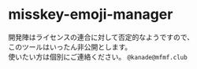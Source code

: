 # misskey-emoji-manager

開発陣はライセンスの連合に対して否定的なようですので、  
このツールはいったん非公開とします。  
使いたい方は個別にご連絡ください。 `@kanade@mfmf.club`
